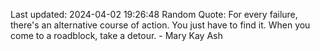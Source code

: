 Last updated: 2024-04-02 19:26:48
Random Quote: For every failure, there's an alternative course of action. You just have to find it. When you come to a roadblock, take a detour. - Mary Kay Ash